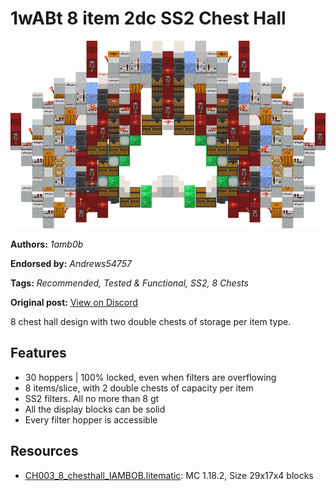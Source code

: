 # 1wABt 8 item 2dc SS2 Chest Hall
<img alt="8item_2dc_ch.png" src="images/8item_2dc_ch.png?raw=1" height="300px">

**Authors:** *1amb0b*

**Endorsed by:** *Andrews54757*

**Tags:** *Recommended, Tested & Functional, SS2, 8 Chests*

**Original post:** [View on Discord](https://discord.com/channels/1375556143186837695/1388317438340239425)

8 chest hall design with two double chests of storage per item type.
## Features
- 30 hoppers |  100% locked, even when filters are overflowing
- 8 items/slice, with 2 double chests of capacity per item
- SS2 filters. All no more than 8 gt
- All the display blocks can be solid
- Every filter hopper is accessible

## Resources
- [CH003_8_chesthall_IAMBOB.litematic](attachments/CH003_8_chesthall_IAMBOB.litematic): MC 1.18.2, Size 29x17x4 blocks
